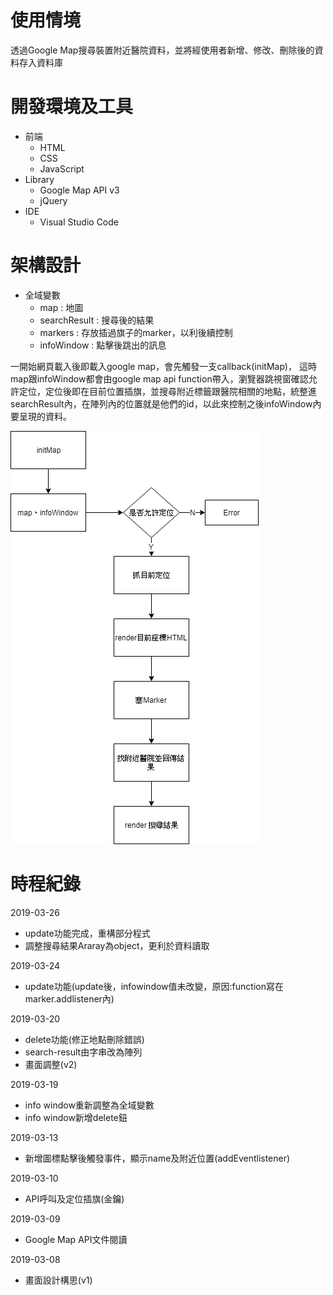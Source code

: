 # 使用情境
透過Google Map搜尋裝置附近醫院資料，並將經使用者新增、修改、刪除後的資料存入資料庫

# 開發環境及工具
- 前端
  - HTML
  - CSS
  - JavaScript
- Library
  - Google Map API v3
  - jQuery
- IDE
  - Visual Studio Code
# 架構設計
- 全域變數
  - map : 地圖
  - searchResult : 搜尋後的結果
  - markers : 存放插過旗子的marker，以利後續控制
  - infoWindow : 點擊後跳出的訊息
  
一開始網頁載入後即載入google map，會先觸發一支callback(initMap)，
這時map跟infoWindow都會由google map api function帶入，瀏覽器跳視窗確認允許定位，定位後即在目前位置插旗，並搜尋附近標籤跟醫院相關的地點，統整進searchResult內，在陣列內的位置就是他們的id，以此來控制之後infoWindow內要呈現的資料。

![](https://github.com/wayne201299/google-api/blob/master/initMap.png)


# 時程紀錄
2019-03-26

- update功能完成，重構部分程式
- 調整搜尋結果Araray為object，更利於資料讀取

2019-03-24

- update功能(update後，infowindow值未改變，原因:function寫在marker.addlistener內)

2019-03-20

- delete功能(修正地點刪除錯誤)
- search-result由字串改為陣列
- 畫面調整(v2)

2019-03-19

- info window重新調整為全域變數
- info window新增delete鈕

2019-03-13

- 新增圖標點擊後觸發事件，顯示name及附近位置(addEventlistener)

2019-03-10

- API呼叫及定位插旗(金鑰)

2019-03-09

- Google Map API文件閱讀

2019-03-08

- 畫面設計構思(v1)
